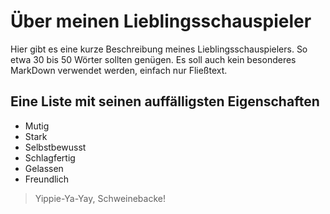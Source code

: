 # Über meinen Lieblingsschauspieler

Hier gibt es eine kurze Beschreibung meines Lieblingsschauspielers. So etwa 30 bis 50 Wörter sollten genügen. Es soll auch kein besonderes MarkDown verwendet werden, einfach nur Fließtext.

## Eine Liste mit seinen auffälligsten Eigenschaften

* Mutig
* Stark
* Selbstbewusst
* Schlagfertig
* Gelassen
* Freundlich

> Yippie-Ya-Yay,
> Schweinebacke!